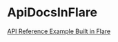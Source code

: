# ApiDocsInFlare
 
<p><a href="https://lookatthem-tech.github.io/ApiDocsInFlare/Output/ryan_/HTML5/Content/RRApiReference3Col.htm">API Reference Example Built in Flare</a></p>


